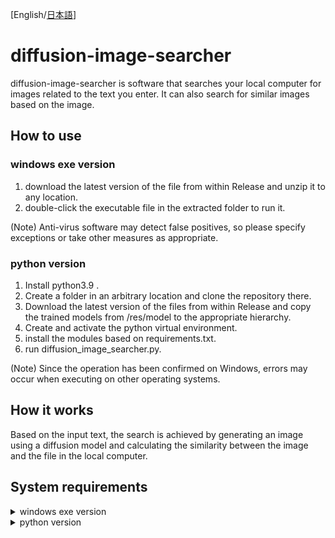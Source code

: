 [English/[日本語](https://github.com/kasys1422/diffusion-image-searcher/edit/dev/README_JP.md)]
# diffusion-image-searcher

diffusion-image-searcher is software that searches your local computer for images related to the text you enter. It can also search for similar images based on the image.

## How to use

### windows exe version

1. download the latest version of the file from within Release and unzip it to any location.
2. double-click the executable file in the extracted folder to run it.

(Note) Anti-virus software may detect false positives, so please specify exceptions or take other measures as appropriate.

### python version

1. Install python3.9 .
2. Create a folder in an arbitrary location and clone the repository there.
3. Download the latest version of the files from within Release and copy the trained models from /res/model to the appropriate hierarchy.
4. Create and activate the python virtual environment.
5. install the modules based on requirements.txt.
6. run diffusion_image_searcher.py.

(Note) Since the operation has been confirmed on Windows, errors may occur when executing on other operating systems.

## How it works

Based on the input text, the search is achieved by generating an image using a diffusion model and calculating the similarity between the image and the file in the local computer.

## System requirements

<details>
  <summary>
    windows exe version
  </summary>
  <dl>
    <dt>OS</dt>
    <dd>Windows 10 or Windows 11/dd>
    <dt>CPU</dt>
    <dd>x64 CPU with 4 or more cores supporting AVX2 or SSE2 instructions (Intel, 2019 or later recommended) <br>* CPU supporting AVX or SSE2 instructions</dd>
    <dt>RAM</dt>
    <dd>16GB or more *12GB or more</dd>
    <dt>ROM</dt>
    <dd>10 GB free space or more</dd>
    *Minimum operating requirements
  </dl>
</details>

<details>
  <summary>
    python version
  </summary>
  <dl>
    <dt>Python Version</dt>
    <dd>python 3.9</dd>
    <dt>CPU</dt>
    <dd>x64 CPU with 4 or more cores supporting AVX2 or SSE2 instructions (Intel, 2019 or later recommended) <br>* CPU supporting AVX or SSE2 instructions</dd>
    <dt>RAM</dt>
    <dd>16GB or more *12GB or more</dd>
    <dt>ROM</dt>
    <dd>10 GB free space or more</dd>
    *Minimum operating requirements
  </dl>
</details>
